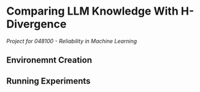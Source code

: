 # Comparing LLM Knowledge With H-Divergence
*Project for 048100 - Reliability in Machine Learning*

## Environemnt Creation

## Running Experiments
